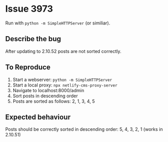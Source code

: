 # Issue 3973

Run with `python -m SimpleHTTPServer` (or similiar).

## Describe the bug

After updating to 2.10.52 posts are not sorted correctly. 

## To Reproduce

1. Start a webserver: `python -m SimpleHTTPServer`
2. Start a local proxy: `npx netlify-cms-proxy-server`
3. Navigate to localhost:8000/admin
4. Sort posts in descending order
5. Posts are sorted as follows: 2, 1, 3, 4, 5

## Expected behaviour

Posts should be correctly sorted in descending order: 5, 4, 3, 2, 1 (works in 2.10.51)
